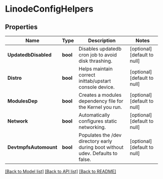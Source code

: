# LinodeConfigHelpers

## Properties
Name | Type | Description | Notes
------------ | ------------- | ------------- | -------------
**UpdatedbDisabled** | **bool** | Disables updatedb cron job to avoid disk thrashing. | [optional] [default to null]
**Distro** | **bool** | Helps maintain correct inittab/upstart console device. | [optional] [default to null]
**ModulesDep** | **bool** | Creates a modules dependency file for the Kernel you run. | [optional] [default to null]
**Network** | **bool** | Automatically configures static networking. | [optional] [default to null]
**DevtmpfsAutomount** | **bool** | Populates the /dev directory early during boot without udev.  Defaults to false.  | [optional] [default to null]

[[Back to Model list]](../README.md#documentation-for-models) [[Back to API list]](../README.md#documentation-for-api-endpoints) [[Back to README]](../README.md)

